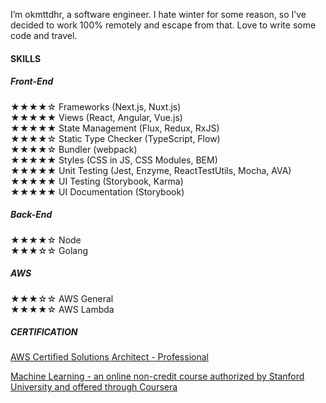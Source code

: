 I’m okmttdhr, a software engineer. I hate winter for some reason, so I’ve decided to work 100% remotely and escape from that. Love to write some code and travel.


#### SKILLS

##### Front-End

★★★★☆ Frameworks (Next.js, Nuxt.js)
<br>
★★★★★ Views (React, Angular, Vue.js) 
<br>
★★★★★ State Management (Flux, Redux, RxJS) 
<br>
★★★★☆ Static Type Checker (TypeScript, Flow) 
<br>
★★★★☆ Bundler (webpack) 
<br>
★★★★★ Styles (CSS in JS, CSS Modules, BEM) 
<br>
★★★★★ Unit Testing (Jest, Enzyme, ReactTestUtils, Mocha, AVA)
<br>
★★★★★ UI Testing (Storybook, Karma) 
<br>
★★★★★ UI Documentation (Storybook) 

##### Back-End

★★★★☆ Node
<br>
★★★☆☆ Golang

##### AWS

★★★☆☆ AWS General
<br>
★★★★☆ AWS Lambda


##### CERTIFICATION

<a href="https://bit.ly/2xHecoD" target="\_blank">AWS Certified Solutions Architect - Professional</a>

<a href="https://www.coursera.org/account/accomplishments/certificate/ZPU9E9KA9BBV" target="\_blank">Machine Learning - an online non-credit course authorized by Stanford University and offered through Coursera</a>
